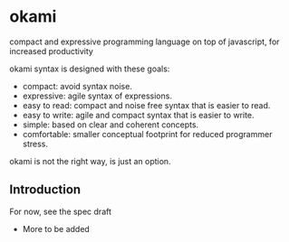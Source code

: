 
# okami

compact and expressive programming language on top of javascript, for increased productivity


okami syntax is designed with these goals:

* compact: avoid syntax noise.
* expressive: agile syntax of expressions.
* easy to read: compact and noise free syntax that is easier to read.
* easy to write: agile and compact syntax that is easier to write.
* simple: based on clear and coherent concepts.
* comfortable: smaller conceptual footprint for reduced programmer stress.

 
okami is not the right way, is just an option.


## Introduction

For now, see the spec draft



* More to be added





